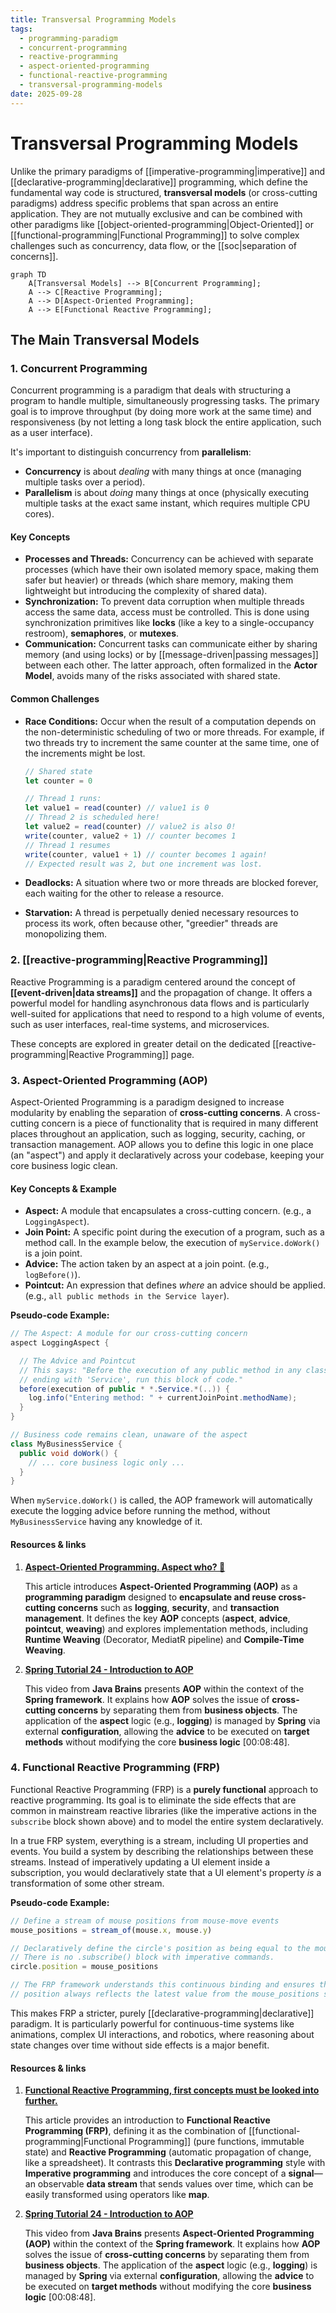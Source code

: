 ```yaml
---
title: Transversal Programming Models
tags:
  - programming-paradigm
  - concurrent-programming
  - reactive-programming
  - aspect-oriented-programming
  - functional-reactive-programming
  - transversal-programming-models
date: 2025-09-28
---
```

# Transversal Programming Models

Unlike the primary paradigms of [[imperative-programming|imperative]] and [[declarative-programming|declarative]] programming, which define the fundamental way code is structured, **transversal models** (or cross-cutting paradigms) address specific problems that span across an entire application. They are not mutually exclusive and can be combined with other paradigms like [[object-oriented-programming|Object-Oriented]] or [[functional-programming|Functional Programming]] to solve complex challenges such as concurrency, data flow, or the [[soc|separation of concerns]].

```mermaid
graph TD
    A[Transversal Models] --> B[Concurrent Programming];
    A --> C[Reactive Programming];
    A --> D[Aspect-Oriented Programming];
    A --> E[Functional Reactive Programming];
```

## The Main Transversal Models

### 1. Concurrent Programming

Concurrent programming is a paradigm that deals with structuring a program to handle multiple, simultaneously progressing tasks. The primary goal is to improve throughput (by doing more work at the same time) and responsiveness (by not letting a long task block the entire application, such as a user interface).

It's important to distinguish concurrency from **parallelism**: 
- **Concurrency** is about *dealing* with many things at once (managing multiple tasks over a period).
- **Parallelism** is about *doing* many things at once (physically executing multiple tasks at the exact same instant, which requires multiple CPU cores).

#### Key Concepts
- **Processes and Threads:** Concurrency can be achieved with separate processes (which have their own isolated memory space, making them safer but heavier) or threads (which share memory, making them lightweight but introducing the complexity of shared data).
- **Synchronization:** To prevent data corruption when multiple threads access the same data, access must be controlled. This is done using synchronization primitives like **locks** (like a key to a single-occupancy restroom), **semaphores**, or **mutexes**.
- **Communication:** Concurrent tasks can communicate either by sharing memory (and using locks) or by [[message-driven|passing messages]] between each other. The latter approach, often formalized in the **Actor Model**, avoids many of the risks associated with shared state.

#### Common Challenges

- **Race Conditions:** Occur when the result of a computation depends on the non-deterministic scheduling of two or more threads. For example, if two threads try to increment the same counter at the same time, one of the increments might be lost.

  ```javascript
  // Shared state
  let counter = 0

  // Thread 1 runs:
  let value1 = read(counter) // value1 is 0
  // Thread 2 is scheduled here!
  let value2 = read(counter) // value2 is also 0!
  write(counter, value2 + 1) // counter becomes 1
  // Thread 1 resumes
  write(counter, value1 + 1) // counter becomes 1 again!
  // Expected result was 2, but one increment was lost.
  ```

- **Deadlocks:** A situation where two or more threads are blocked forever, each waiting for the other to release a resource.
- **Starvation:** A thread is perpetually denied necessary resources to process its work, often because other, "greedier" threads are monopolizing them.

### 2. [[reactive-programming|Reactive Programming]]

Reactive Programming is a paradigm centered around the concept of **[[event-driven|data streams]]** and the propagation of change. It offers a powerful model for handling asynchronous data flows and is particularly well-suited for applications that need to respond to a high volume of events, such as user interfaces, real-time systems, and microservices.

These concepts are explored in greater detail on the dedicated [[reactive-programming|Reactive Programming]] page.

### 3. Aspect-Oriented Programming (AOP)

Aspect-Oriented Programming is a paradigm designed to increase modularity by enabling the separation of **cross-cutting concerns**. A cross-cutting concern is a piece of functionality that is required in many different places throughout an application, such as logging, security, caching, or transaction management. AOP allows you to define this logic in one place (an "aspect") and apply it declaratively across your codebase, keeping your core business logic clean.

#### Key Concepts & Example
- **Aspect:** A module that encapsulates a cross-cutting concern. (e.g., a `LoggingAspect`).
- **Join Point:** A specific point during the execution of a program, such as a method call. In the example below, the execution of `myService.doWork()` is a join point.
- **Advice:** The action taken by an aspect at a join point. (e.g., `logBefore()`).
- **Pointcut:** An expression that defines *where* an advice should be applied. (e.g., `all public methods in the Service layer`).

**Pseudo-code Example:**
```java
// The Aspect: A module for our cross-cutting concern
aspect LoggingAspect {

  // The Advice and Pointcut
  // This says: "Before the execution of any public method in any class
  // ending with 'Service', run this block of code."
  before(execution of public * *.Service.*(..)) {
    log.info("Entering method: " + currentJoinPoint.methodName);
  }
}

// Business code remains clean, unaware of the aspect
class MyBusinessService {
  public void doWork() {
    // ... core business logic only ...
  }
}
```
When `myService.doWork()` is called, the AOP framework will automatically execute the logging advice before running the method, without `MyBusinessService` having any knowledge of it.

#### **Resources & links**

1. **[Aspect-Oriented Programming. Aspect who? 🤨](https://medium.com/@iamprovidence/aspect-oriented-programming-91bc43929dc8)**

    This article introduces **Aspect-Oriented Programming (AOP)** as a **programming paradigm** designed to **encapsulate and reuse cross-cutting concerns** such as **logging**, **security**, and **transaction management**. It defines the key **AOP** concepts (**aspect**, **advice**, **pointcut**, **weaving**) and explores implementation methods, including **Runtime Weaving** (Decorator, MediatR pipeline) and **Compile-Time Weaving**.

2. **[Spring Tutorial 24 - Introduction to AOP](http://www.youtube.com/watch?v=QdyLsX0nG30)**

    This video from **Java Brains** presents **AOP** within the context of the **Spring framework**. It explains how **AOP** solves the issue of **cross-cutting concerns** by separating them from **business objects**. The application of the **aspect** logic (e.g., **logging**) is managed by **Spring** via external **configuration**, allowing the **advice** to be executed on **target methods** without modifying the core **business logic** [00:08:48].

### 4. Functional Reactive Programming (FRP)

Functional Reactive Programming (FRP) is a **purely functional** approach to reactive programming. Its goal is to eliminate the side effects that are common in mainstream reactive libraries (like the imperative actions in the `subscribe` block shown above) and to model the entire system declaratively.

In a true FRP system, everything is a stream, including UI properties and events. You build a system by describing the relationships between these streams. Instead of imperatively updating a UI element inside a subscription, you would declaratively state that a UI element's property *is* a transformation of some other stream.

**Pseudo-code Example:**

```javascript
// Define a stream of mouse positions from mouse-move events
mouse_positions = stream_of(mouse.x, mouse.y)

// Declaratively define the circle's position as being equal to the mouse position stream.
// There is no .subscribe() block with imperative commands.
circle.position = mouse_positions

// The FRP framework understands this continuous binding and ensures the circle's
// position always reflects the latest value from the mouse_positions stream.
```

This makes FRP a stricter, purely [[declarative-programming|declarative]] paradigm. It is particularly powerful for continuous-time systems like animations, complex UI interactions, and robotics, where reasoning about state changes over time without side effects is a major benefit.

#### **Resources & links**

1. **[Functional Reactive Programming, first concepts must be looked into further.](https://medium.com/@tuyenbq/functional-reactive-programing-first-concepts-must-be-looked-into-further-c17db2cc51ac)**

    This article provides an introduction to **Functional Reactive Programming (FRP)**, defining it as the combination of [[functional-programming|Functional Programming]] (pure functions, immutable state) and **Reactive Programming** (automatic propagation of change, like a spreadsheet). It contrasts this **Declarative programming** style with **Imperative programming** and introduces the core concept of a **signal**—an observable **data stream** that sends values over time, which can be easily transformed using operators like **map**.

2. **[Spring Tutorial 24 - Introduction to AOP](http://www.youtube.com/watch?v=QdyLsX0nG30)**

    This video from **Java Brains** presents **Aspect-Oriented Programming (AOP)** within the context of the **Spring framework**. It explains how **AOP** solves the issue of **cross-cutting concerns** by separating them from **business objects**. The application of the **aspect** logic (e.g., **logging**) is managed by **Spring** via external **configuration**, allowing the **advice** to be executed on **target methods** without modifying the core **business logic** [00:08:48].